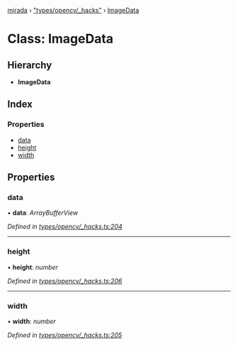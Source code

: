 [mirada](../README.md) › ["types/opencv/_hacks"](../modules/_types_opencv__hacks_.md) › [ImageData](_types_opencv__hacks_.imagedata.md)

# Class: ImageData


## Hierarchy

* **ImageData**

## Index

### Properties

* [data](_types_opencv__hacks_.imagedata.md#data)
* [height](_types_opencv__hacks_.imagedata.md#height)
* [width](_types_opencv__hacks_.imagedata.md#width)

## Properties

###  data

• **data**: *ArrayBufferView*

*Defined in [types/opencv/_hacks.ts:204](https://github.com/cancerberoSgx/mirada/blob/f0c0267/mirada/src/types/opencv/_hacks.ts#L204)*

___

###  height

• **height**: *number*

*Defined in [types/opencv/_hacks.ts:206](https://github.com/cancerberoSgx/mirada/blob/f0c0267/mirada/src/types/opencv/_hacks.ts#L206)*

___

###  width

• **width**: *number*

*Defined in [types/opencv/_hacks.ts:205](https://github.com/cancerberoSgx/mirada/blob/f0c0267/mirada/src/types/opencv/_hacks.ts#L205)*